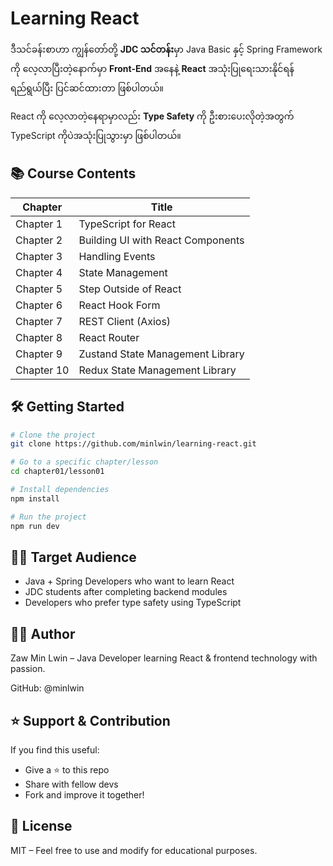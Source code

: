 # Learning React

ဒီသင်ခန်းစာဟာ ကျွန်တော်တို့ **JDC သင်တန်း**မှာ Java Basic နှင့် Spring Framework ကို လေ့လာပြီးတဲ့နောက်မှာ  **Front-End** အနေနဲ့  **React** အသုံးပြုရေးသားနိုင်ရန် ရည်ရွယ်ပြီး ပြင်ဆင်ထားတာ ဖြစ်ပါတယ်။

React ကို လေ့လာတဲ့နေရာမှာလည်း **Type Safety** ကို ဦးစားပေးလိုတဲ့အတွက်  
TypeScript ကိုပဲအသုံးပြုသွားမှာ ဖြစ်ပါတယ်။

## 📚 Course Contents

| Chapter | Title |
|--------|-------|
| Chapter 1  | TypeScript for React |
| Chapter 2  | Building UI with React Components |
| Chapter 3  | Handling Events |
| Chapter 4  | State Management |
| Chapter 5  | Step Outside of React |
| Chapter 6  | React Hook Form |
| Chapter 7  | REST Client (Axios) |
| Chapter 8  | React Router |
| Chapter 9  | Zustand State Management Library |
| Chapter 10 | Redux State Management Library |


## 🛠 Getting Started

```bash
# Clone the project
git clone https://github.com/minlwin/learning-react.git

# Go to a specific chapter/lesson
cd chapter01/lesson01

# Install dependencies
npm install

# Run the project
npm run dev
```

## 🧑‍🏫 Target Audience

- Java + Spring Developers who want to learn React
- JDC students after completing backend modules
- Developers who prefer type safety using TypeScript

## 🙋‍♂️ Author

Zaw Min Lwin – Java Developer learning React & frontend technology with passion.

GitHub: @minlwin

## ⭐ Support & Contribution

If you find this useful:
- Give a ⭐ to this repo
- Share with fellow devs
- Fork and improve it together!

## 📌 License

MIT – Feel free to use and modify for educational purposes.